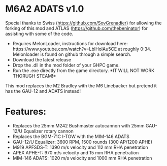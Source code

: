 # M6A2 ADATS v1.0

Special thanks to Swiss (https://github.com/SovGrenadier) for allowing the forking of this mod and ATLAS (https://github.com/thebeninator) for assisting with some of the code.

<p>
	<ul> 
		<li>Requires MelonLoader, instructions for download here: https://www.youtube.com/watch?v=LbIHolAu5CE at roughly 0:34. Melonloader is found on github through a simple search.</li>
		<li>Download the latest release</li>
		<li>Drop the .dll in the mod folder of your GHPC game.</li>
		<li>Run the .exe directly from the game directory. *IT WILL NOT WORK THORUGH STEAM!*</li>
	</ul>
</p>




This mod replaces the M2 Bradley with the M6 Linebacker but pretend it has the GAU-12 and ADATS instead!
# Features:


<p>
	<ul> 
		<li>Replaces the 25mm M242 Bushmaster autocannon with 25mm GAU-12/U Equalizer rotary cannon</li>
		<li>Replaces the BGM-71C I-TOW with the MIM-146 ADATS</li>
		<li>GAU-12/U Equalizer: 3600 RPM, 1500 rounds (300 AP/1200 APHE)</li>
		<li>M919 APFSDS-T: 1390 m/s velocity and 112 mm RHA penetration</li>
		<li>APEX APHE-T: 970 m/s velocity and 15 mm RHA penetration</li>
		<li>MIM-146 ADATS: 1020 m/s velocity and 1000 mm RHA penetration</li>
	</ul>
</p>
